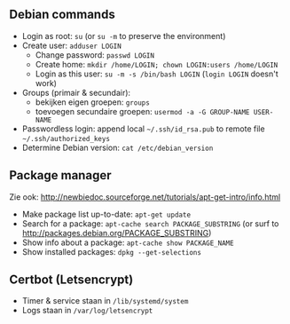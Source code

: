 Debian commands
---------------

* Login as root: `su` (or `su -m` to preserve the environment)
* Create user: `adduser LOGIN`
	- Change password: `passwd LOGIN`
	- Create home: `mkdir /home/LOGIN; chown LOGIN:users /home/LOGIN` 
	- Login as this user: `su -m -s /bin/bash LOGIN` (`login LOGIN` doesn't work)
* Groups (primair & secundair):
	- bekijken eigen groepen: `groups`
	- toevoegen secundaire groepen: `usermod -a -G GROUP-NAME USER-NAME`
* Passwordless login: append local `~/.ssh/id_rsa.pub` to remote file `~/.ssh/authorized_keys`
* Determine Debian version: `cat /etc/debian_version`


Package manager
---------------

Zie ook: <http://newbiedoc.sourceforge.net/tutorials/apt-get-intro/info.html>

* Make package list up-to-date: `apt-get update`
* Search for a package: `apt-cache search PACKAGE_SUBSTRING` (or surf to <http://packages.debian.org/PACKAGE_SUBSTRING>)
* Show info about a package: `apt-cache show PACKAGE_NAME`
* Show installed packages: `dpkg --get-selections`

Certbot (Letsencrypt)
---------------------

* Timer & service staan in `/lib/systemd/system`
* Logs staan in `/var/log/letsencrypt`
